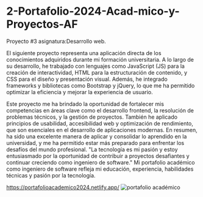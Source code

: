 # 2-Portafolio-2024-Acad-mico-y-Proyectos-AF
Proyecto #3 asignatura:Desarrollo web.

El siguiente proyecto representa una aplicación directa de los conocimientos adquiridos durante mi formación universitaria. A lo largo de su desarrollo, he trabajado con lenguajes como JavaScript (JS) para la creación de interactividad, HTML para la estructuración de contenido, y CSS para el diseño y presentación visual. Además, he integrado frameworks y bibliotecas como Bootstrap y jQuery, lo que me ha permitido optimizar la eficiencia y mejorar la experiencia de usuario.

Este proyecto me ha brindado la oportunidad de fortalecer mis competencias en áreas clave como el desarrollo frontend, la resolución de problemas técnicos, y la gestión de proyectos. También he aplicado principios de usabilidad, accesibilidad web y optimización de rendimiento, que son esenciales en el desarrollo de aplicaciones modernas. En resumen, ha sido una excelente manera de aplicar y consolidar lo aprendido en la universidad, y me ha permitido estar más preparado para enfrentar los desafíos del mundo profesional.
"La tecnología es mi pasión y estoy entusiasmado por la oportunidad de contribuir a proyectos desafiantes y continuar creciendo como ingeniero de software."
Mi portafolio académico como ingeniero de software refleja mi educación, experiencia, habilidades técnicas y pasión por la tecnología.

https://portafolioacademico2024.netlify.app/
![portafolio académico](https://github.com/andresfelipeoq/2-Portafolio-2024-Acad-mico-y-Proyectos-AF/assets/105876623/5631ce54-64eb-4c92-901b-9b5bb1da1d4e)


